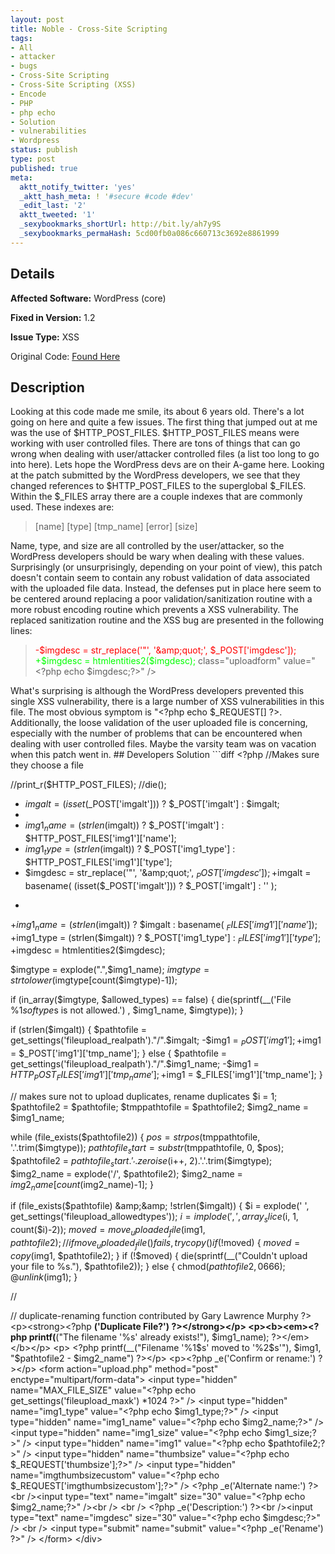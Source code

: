 ```yaml
---
layout: post
title: Noble - Cross-Site Scripting
tags:
- All
- attacker
- bugs
- Cross-Site Scripting
- Cross-Site Scripting (XSS)
- Encode
- PHP
- php echo
- Solution
- vulnerabilities
- Wordpress
status: publish
type: post
published: true
meta:
  aktt_notify_twitter: 'yes'
  _aktt_hash_meta: ! '#secure #code #dev'
  _edit_last: '2'
  aktt_tweeted: '1'
  _sexybookmarks_shortUrl: http://bit.ly/ah7y9S
  _sexybookmarks_permaHash: 5cd00fb0a086c660713c3692e8861999
---
```

## Details
__Affected Software:__ WordPress (core)

__Fixed in Version:__  1.2

__Issue Type:__ XSS

Original Code: <a title="Noble" href="http://spotthevuln.com/2010/09/noble/" target="_blank">Found    Here</a>
## Description
Looking at this code made me smile, its about 6 years old. There's a lot going on here and quite a few issues. The first thing that jumped out at me was the use of $HTTP_POST_FILES. $HTTP_POST_FILES means were working with user controlled files. There are tons of things that can go wrong when dealing with user/attacker controlled files (a list too long to go into here). Lets hope the WordPress devs are on their A-game here. Looking at the patch submitted by the WordPress developers, we see that they changed references to $HTTP_POST_FILES to the superglobal $_FILES. Within the $_FILES array there are a couple indexes that are commonly used. These indexes are:
<blockquote>[name]
[type]
[tmp_name]
[error]
[size]</blockquote>
Name, type, and size are all controlled by the user/attacker, so the WordPress developers should be wary when dealing with these values. Surprisingly (or unsurprisingly, depending on your point of view), this patch doesn't contain seem to contain any robust validation of data associated with the uploaded file data. Instead, the defenses put in place here seem to be centered around replacing a poor validation/sanitization routine with a more robust encoding routine which prevents a XSS vulnerability. The replaced sanitization routine and the XSS bug are presented in the following lines:
<blockquote><span style="color: #ff0000;">-$imgdesc = str_replace('"', '&amp;amp;quot;', $_POST['imgdesc']);</span><span style="color: #00ff00;">
+$imgdesc = htmlentities2($imgdesc);</span>
class="uploadform" value="&lt;?php echo $imgdesc;?&gt;" /&gt;</blockquote>
What's surprising is although the WordPress developers prevented this single XSS vulnerability, there is a large number of XSS vulnerabilities in this file. The most obvious symptom is "&lt;?php echo $_REQUEST[] ?&gt;. Additionally, the loose validation of the user uploaded file is concerning, especially with the number of problems that can be encountered when dealing with user controlled files. Maybe the varsity team was on vacation when this patch went in.
## Developers Solution
```diff
&lt;?php //Makes sure they choose a file

//print_r($HTTP_POST_FILES);
//die();


- $imgalt = (isset($_POST['imgalt'])) ? $_POST['imgalt'] : $imgalt;
-
- $img1_name = (strlen($imgalt)) ? $_POST['imgalt'] : $HTTP_POST_FILES['img1']['name'];
- $img1_type = (strlen($imgalt)) ? $_POST['img1_type'] : $HTTP_POST_FILES['img1']['type'];
- $imgdesc = str_replace('"', '&amp;amp;quot;', $_POST['imgdesc']);
+$imgalt = basename( (isset($_POST['imgalt'])) ? $_POST['imgalt'] : '' );
+
+$img1_name = (strlen($imgalt)) ? $imgalt : basename( $_FILES['img1']['name'] );
+$img1_type = (strlen($imgalt)) ? $_POST['img1_type'] : $_FILES['img1']['type'];
+$imgdesc = htmlentities2($imgdesc);

$imgtype = explode(".",$img1_name);
$imgtype = strtolower($imgtype[count($imgtype)-1]);

if (in_array($imgtype, $allowed_types) == false) {
die(sprintf(__('File %1$s of type %2$s is not allowed.') , $img1_name, $imgtype));
}

if (strlen($imgalt)) {
$pathtofile = get_settings('fileupload_realpath')."/".$imgalt;
-$img1 = $_POST['img1'];
+$img1 = $_POST['img1']['tmp_name'];
} else {
$pathtofile = get_settings('fileupload_realpath')."/".$img1_name;
-$img1 = $HTTP_POST_FILES['img1']['tmp_name'];
+$img1 = $_FILES['img1']['tmp_name'];
}

// makes sure not to upload duplicates, rename duplicates
$i = 1;
$pathtofile2 = $pathtofile;
$tmppathtofile = $pathtofile2;
$img2_name = $img1_name;

while (file_exists($pathtofile2)) {
$pos = strpos($tmppathtofile, '.'.trim($imgtype));
$pathtofile_start = substr($tmppathtofile, 0, $pos);
$pathtofile2 = $pathtofile_start.'_'.zeroise($i++, 2).'.'.trim($imgtype);
$img2_name = explode('/', $pathtofile2);
$img2_name = $img2_name[count($img2_name)-1];
}

if (file_exists($pathtofile) &amp;&amp; !strlen($imgalt)) {
$i = explode(' ', get_settings('fileupload_allowedtypes'));
$i = implode(', ',array_slice($i, 1, count($i)-2));
$moved = move_uploaded_file($img1, $pathtofile2);
// if move_uploaded_file() fails, try copy()
if (!$moved) {
$moved = copy($img1, $pathtofile2);
}
if (!$moved) {
die(sprintf(__("Couldn't upload your file to %s."), $pathtofile2));
} else {
chmod($pathtofile2, 0666);
@unlink($img1);
}

//

// duplicate-renaming function contributed by Gary Lawrence Murphy
?&gt;
&lt;p&gt;&lt;strong&gt;&lt;?php __('Duplicate File?') ?&gt;&lt;/strong&gt;&lt;/p&gt;
&lt;p&gt;&lt;b&gt;&lt;em&gt;&lt;?php printf(__("The filename '%s' already exists!"), $img1_name); ?&gt;&lt;/em&gt;&lt;/b&gt;&lt;/p&gt;
&lt;p&gt; &lt;?php printf(__("Filename '%1\$s' moved to '%2\$s'"), $img1, "$pathtofile2 - $img2_name") ?&gt;&lt;/p&gt;
&lt;p&gt;&lt;?php _e('Confirm or rename:') ?&gt;&lt;/p&gt;
&lt;form action="upload.php" method="post" enctype="multipart/form-data"&gt;
&lt;input type="hidden" name="MAX_FILE_SIZE" value="&lt;?php echo  get_settings('fileupload_maxk') *1024 ?&gt;" /&gt;
&lt;input type="hidden" name="img1_type" value="&lt;?php echo $img1_type;?&gt;" /&gt;
&lt;input type="hidden" name="img1_name" value="&lt;?php echo $img2_name;?&gt;" /&gt;
&lt;input type="hidden" name="img1_size" value="&lt;?php echo $img1_size;?&gt;" /&gt;
&lt;input type="hidden" name="img1" value="&lt;?php echo $pathtofile2;?&gt;" /&gt;
&lt;input type="hidden" name="thumbsize" value="&lt;?php echo $_REQUEST['thumbsize'];?&gt;" /&gt;
&lt;input type="hidden" name="imgthumbsizecustom" value="&lt;?php echo $_REQUEST['imgthumbsizecustom'];?&gt;" /&gt;
&lt;?php _e('Alternate name:') ?&gt;&lt;br /&gt;&lt;input type="text" name="imgalt" size="30" value="&lt;?php echo $img2_name;?&gt;" /&gt;&lt;br /&gt;
&lt;br /&gt;
&lt;?php _e('Description:') ?&gt;&lt;br /&gt;&lt;input type="text" name="imgdesc" size="30" value="&lt;?php echo $imgdesc;?&gt;" /&gt;
&lt;br /&gt;
&lt;input type="submit" name="submit" value="&lt;?php _e('Rename') ?&gt;" /&gt;
&lt;/form&gt;
&lt;/div&gt;
```
